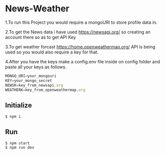 # News-Weather
1.To run this Project you would require a mongoURI to store profile data in.


2.To get the News data i have used https://newsapi.org/ so creating an account there so as to get API Key


3.To get weather forcast https://home.openweathermap.org/ API is being used so you would also require a key for that. 


4.After you have the keys make a config.env file inside on config folder and paste all your keys as follows. 

```js
MONGO_URI=your_mongouri
KEY=your_mongo_secret
NEWSK=key_from_newsapi.org
WEATHERK=key_from_openweathermap.org
```
## Initialize

```shell
$ npm i
```

## Run
```shell
$ npm start
$ npm run dev 

```
